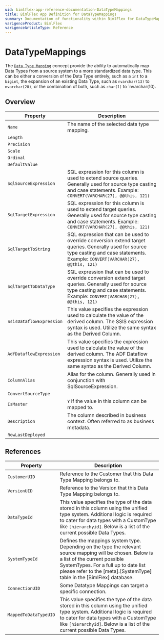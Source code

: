 ```yaml
---
uid: bimlflex-app-reference-documentation-DataTypeMappings
title: BimlFlex App Definition for DataTypeMappings
summary: Documentation of functionality within BimlFlex for DataTypeMappings
varigenceProduct: BimlFlex
varigenceArticleType: Reference
---
```


# DataTypeMappings

The [`Data Type Mapping`](xref:bimlflex-data-type-mappings) concept provide the ability to automatically map Data Types from a source system to a more standardized data type. This can be either a conversion of the Data Type entirely, such as a `int` to a `bigint`, the expansion of an existing Data Type, such as `nvarchar(13)` to `nvarchar(20)`, or the combination of both, such as `char(1)` to `nvarchar(10).

## Overview
  
| Property | Description |
| --------- | ----------- |
|`Name` | The name of the selected data type mapping.|
|`Length` | |
|`Precision` | |
|`Scale` | |
|`Ordinal` | |
|`DefaultValue` | |
|`SqlSourceExpression` | SQL expression for this column is used to extend source queries. Generally used for source type casting and case statements. Example: `CONVERT(VARCHAR(27), @@this, 121)`|
|`SqlTargetExpression` | SQL expression for this column is used to extend target queries. Generally used for source type casting and case statements. Example: `CONVERT(VARCHAR(27), @@this, 121)`|
|`SqlTargetToString` | SQL expression that can be used to override conversion extend target queries. Generally used for source type casting and case statements. Example: `CONVERT(VARCHAR(27), @@this, 121)`|
|`SqlTargetToDataType` | SQL expression that can be used to override conversion extend target queries. Generally used for source type casting and case statements. Example: `CONVERT(VARCHAR(27), @@this, 121)`|
|`SsisDataflowExpression` | This value specifies the expression used to calculate the value of the derived column. The SSIS expression syntax is used. Utilize the same syntax as the Derived Column.|
|`AdfDataflowExpression` | This value specifies the expression used to calculate the value of the derived column. The ADF Dataflow expression syntax is used. Utilize the same syntax as the Derived Column.|
|`ColumnAlias` | Alias for the column. Generally used in conjunction with SqlSourceExpression.|
|`ConvertSourceType` | |
|`IsMaster` | `Y` if the value in this column can be mapped to.|
|`Description` | The column described in business context. Often referred to as business metadata.|
|`RowLastDeployed` | |

## References
  
| Property | Description |
| --------- | ----------- |
|`CustomerUID` | Reference to the Customer that this Data Type Mapping belongs to.|
|`VersionUID` | Reference to the Version that this Data Type Mapping belongs to.|
|`DataTypeId` | This value specifies the type of the data stored in this column using the unified type system. Additional logic is required to cater for data types with a CustomType like `[hierarchyid]`. Below is a list of the current possible Data Types.|
|`SystemTypeId` | Defines the mappings system type. Depending on the type the relevant source mapping will be chosen. Below is a list of the current possible SystemTypes. For a full up to date list please refer to the [meta].[SystemType] table in the [BimlFlex] database.|
|`ConnectionUID` | Some Datatype Mappings can target a specific connection.|
|`MappedToDataTypeUID` | This value specifies the type of the data stored in this column using the unified type system. Additional logic is required to cater for data types with a CustomType like `[hierarchyid]`. Below is a list of the current possible Data Types.|


